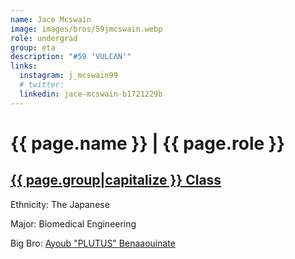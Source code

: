 ```yaml
---
name: Jace Mcswain
image: images/bros/59jmcswain.webp
role: undergrad
group: eta
description: "#59 'VULCΛN'"
links:
  instagram: j_mcswain99
  # twitter: 
  linkedin: jace-mcswain-b1721229b
---
```


# {{ page.name }} | {{ page.role }} 
    
## [{{ page.group|capitalize }} Class](/brothers/{{page.group}}s)
    
Ethnicity: The Japanese

Major: Biomedical Engineering

Big Bro: [Ayoub "PLUTUS" Benaaouinate](19abenaaouinate)